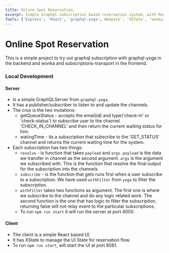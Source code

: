 ```yaml
---
title: Online Spot Reservation.
excerpt: Simple Graphql subscription based reservation system, with React based UI.
Tools: ['Express', 'React', 'graphql-yoga', Webpack', 'XSTate', 'wonka', '@urql', 'subscriptions-transport-ws', 'material-ui']
---
```


# Online Spot Reservation
This is a simple project to try out graphql subscription with graphql-yoga in the backend and wonka and subscriptions-transport in the frontend.

### Local Development

#### Server 
- Is a simple GraphQLServer from `graphql-yoga`. 
- It has a publisher/subscriber to listen to and update the channels.
- The crux is the two mutations:
  - getQueueStatus - accepts the email(id) and type('check-in' or 'check-status') to subscribe user to the channel 'CHECK_IN_CHANNEL' and then return the current waiting status for him.
  - watingTime - its a subscription that subscribe to the 'GET_STATUS' channel and returns the current waiting time for the system.
- Each subscription has two things:
  - `resolve` - Is function that takes `payload` and `args`. `payload` is the data we transfer in channel as the second argument. `args` is the argument we subscribed with. This is the function that resolve the final output for the subscription into the channels.
  - `subscribe` - is the function that gets runs first when a user subscribe to a subscription. We have used `withFilter` from `yoga` to filter the subscription.
  - `withFilter` takes two functions as argument. The first one is where we subscribe to the channel and do any logic related work. The second function is the one that has logic to filter the subscription, returning false will not relay event to the particular subscriptions.
  - To run `npm run start` it will run the server at port 4000.

#### Client
- The client is a simple React based UI.
- It has XState to manage the UI State for reservation flow.
- To run `npm run start`, will start the UI at port 8081.
  
